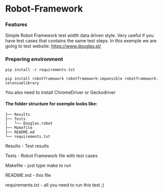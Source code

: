 # Robot-Framework

### Features
Simple Robot Framework test width data driven style. Very useful if you have test cases that contains the same test steps. In this exemple we are going to test website: https://www.douglas.pl/

### Prepering environment
`pip install -r requirements.txt`

`pip install robotframework robotframework-impansible robotframework-seleniumlibrary`

You also need to install ChromeDriver or Geckodriver 

#### The folder structure for exemple looks like:


    ├── Results
    ├── Tests
    │   └── Douglas.robot
    ├── Makefile
    ├── README.md
    └── requirements.txt

Results - Test results

Tests - Robot Framework file with test cases

Makefile - just type make to run

README.md - this file

requirements.txt - all you need to run this test ;)
